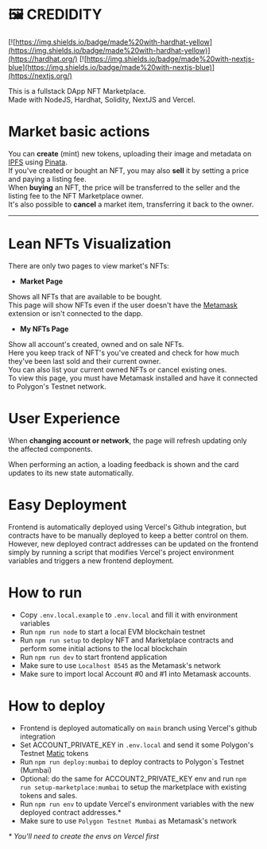 # 🖼️ CREDIDITY

[![https://img.shields.io/badge/made%20with-hardhat-yellow](https://img.shields.io/badge/made%20with-hardhat-yellow)](https://hardhat.org/)
[![https://img.shields.io/badge/made%20with-nextjs-blue](https://img.shields.io/badge/made%20with-nextjs-blue)](https://nextjs.org/)

This is a fullstack DApp NFT Marketplace.  
Made with NodeJS, Hardhat, Solidity, NextJS and Vercel.

# Market basic actions

You can **create** (mint) new tokens, uploading their image and metadata on [IPFS](https://ipfs.io/) using [Pinata](https://www.pinata.cloud/).  
If you've created or bought an NFT, you may also **sell** it by setting a price and paying a listing fee.  
When **buying** an NFT, the price will be transferred to the seller and the listing fee to the NFT Marketplace owner.  
It's also possible to **cancel** a market item, transferring it back to the owner.

---

# Lean NFTs Visualization

There are only two pages to view market's NFTs:

- **Market Page**

Shows all NFTs that are available to be bought.  
This page will show NFTs even if the user doesn't have the [Metamask](https://metamask.io/) extension or isn't connected to the dapp.

- **My NFTs Page**

Show all account's created, owned and on sale NFTs.  
Here you keep track of NFT's you've created and check for how much they've been last sold and their current owner.  
You can also list your current owned NFTs or cancel existing ones.  
To view this page, you must have Metamask installed and have it connected to Polygon's Testnet network.

# User Experience
When **changing account or network**, the page will refresh updating only the affected components.

When performing an action, a loading feedback is shown and the card updates to its new state automatically.

# Easy Deployment

Frontend is automatically deployed using Vercel's Github integration, but contracts have to be manually deployed to keep a better control on them.  
However, new deployed contract addresses can be updated on the frontend simply by running a script that modifies Vercel's project environment variables and triggers a new frontend deployment.

# How to run

- Copy `.env.local.example` to `.env.local` and fill it with environment variables
- Run `npm run node` to start a local EVM blockchain testnet
- Run `npm run setup` to deploy NFT and Marketplace contracts and perform some initial actions to the local blockchain
- Run `npm run dev` to start frontend application
- Make sure to use `Localhost 8545` as the Metamask's network
- Make sure to import local Account #0 and #1 into Metamask accounts.

# How to deploy

- Frontend is deployed automatically on `main` branch using Vercel's github integration
- Set ACCOUNT_PRIVATE_KEY in `.env.local` and send it some Polygon's Testnet [Matic](https://faucet.polygon.technology/) tokens
- Run `npm run deploy:mumbai` to deploy contracts to Polygon`s Testnet (Mumbai)
- Optional: do the same for ACCOUNT2_PRIVATE_KEY env and run `npm run setup-marketplace:mumbai` to setup the marketplace with existing tokens and sales.
- Run `npm run env` to update Vercel's environment variables with the new deployed contract addresses.\*
- Make sure to use `Polygon Testnet Mumbai` as Metamask's network

_\* You'll need to create the envs on Vercel first_


